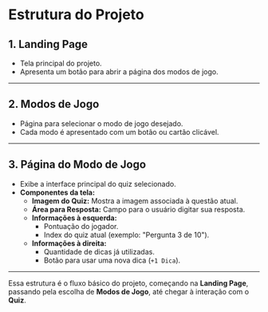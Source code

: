 # Estrutura do Projeto

## 1. **Landing Page**
- Tela principal do projeto.
- Apresenta um botão para abrir a página dos modos de jogo.

---

## 2. **Modos de Jogo**
- Página para selecionar o modo de jogo desejado.
- Cada modo é apresentado com um botão ou cartão clicável.

---

## 3. **Página do Modo de Jogo**
- Exibe a interface principal do quiz selecionado.
- **Componentes da tela:**
  - **Imagem do Quiz:** Mostra a imagem associada à questão atual.
  - **Área para Resposta:** Campo para o usuário digitar sua resposta.
  - **Informações à esquerda:**
    - Pontuação do jogador.
    - Index do quiz atual (exemplo: "Pergunta 3 de 10").
  - **Informações à direita:**
    - Quantidade de dicas já utilizadas.
    - Botão para usar uma nova dica (`+1 Dica`).

---

Essa estrutura é o fluxo básico do projeto, começando na **Landing Page**, passando pela escolha de **Modos de Jogo**, até chegar à interação com o **Quiz**.
